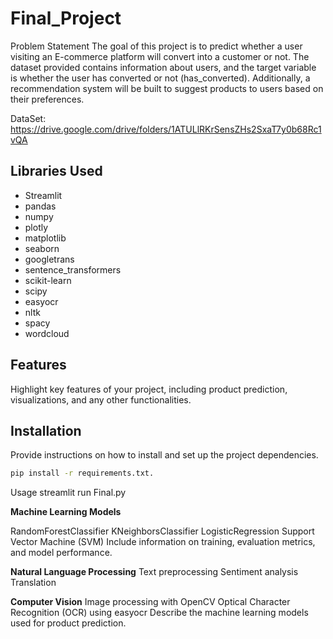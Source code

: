 # Final_Project

Problem Statement
The goal of this project is to predict whether a user visiting an E-commerce platform will convert into a customer or not. The dataset provided contains information about users, and the target variable is whether the user has converted or not (has_converted). Additionally, a recommendation system will be built to suggest products to users based on their preferences.

DataSet: https://drive.google.com/drive/folders/1ATULlRKrSensZHs2SxaT7y0b68Rc1vQA
## Libraries Used
- Streamlit
- pandas
- numpy
- plotly
- matplotlib
- seaborn
- googletrans
- sentence_transformers
- scikit-learn
- scipy
- easyocr
- nltk
- spacy
- wordcloud
## Features

Highlight key features of your project, including product prediction, visualizations, and any other functionalities.

## Installation

Provide instructions on how to install and set up the project dependencies.

```bash
pip install -r requirements.txt.
```
Usage
streamlit run Final.py

**Machine Learning Models**

RandomForestClassifier
KNeighborsClassifier
LogisticRegression
Support Vector Machine (SVM)
Include information on training, evaluation metrics, and model performance.

**Natural Language Processing**
Text preprocessing
Sentiment analysis
Translation

**Computer Vision**
Image processing with OpenCV
Optical Character Recognition (OCR) using easyocr
Describe the machine learning models used for product prediction.


